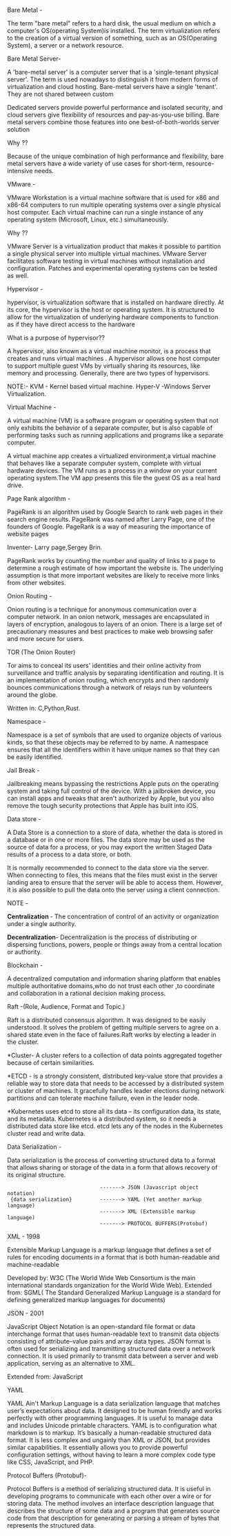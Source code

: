 

Bare Metal -

The term "bare metal" refers to a hard disk, the usual medium on which a computer's OS(operating System)is installed. The term virtualization refers to the creation of a virtual version of something, such as an OS(Operating System), a server or a network resource.

Bare Metal Server-

A 'bare-metal server' is a computer server that is a 'single-tenant physical server'. The term is used nowadays to distinguish it from modern forms of virtualization and cloud hosting. Bare-metal servers have a single 'tenant'. They are not shared between custom

Dedicated servers provide powerful performance and isolated security, and cloud servers give flexibility of resources and pay-as-you-use billing. Bare metal servers combine those features into one best-of-both-worlds server solution

Why ??

Because of the unique combination of high performance and flexibility, bare metal servers have a wide variety of use cases for short-term, resource-intensive needs.

VMware -

VMware Workstation is a virtual machine software that is used for x86 and x86-64 computers to run multiple operating systems over a single physical host computer. Each virtual machine can run a single instance of any operating system (Microsoft, Linux, etc.) simultaneously.

Why ??

VMware Server is a virtualization product that makes it possible to partition a single physical server into multiple virtual machines. VMware Server facilitates software testing in virtual machines without installation and configuration. Patches and experimental operating systems can be tested as well. 

Hypervisor -

hypervisor, is virtualization software that is installed on hardware directly. At its core, the hypervisor is the host or operating system. It is structured to allow for the virtualization of underlying hardware components to function as if they have direct access to the hardware

What is a purpose of hypervisor??

A hypervisor, also known as a virtual machine monitor, is a process that creates and runs virtual machines . A hypervisor allows one host computer to support multiple guest VMs by virtually sharing its resources, like memory and processing. Generally, there are two types of hypervisors.

NOTE:-
KVM - Kernel based virtual machine. 
Hyper-V -Windows Server Virtualization. 

Virtual Machine -

A virtual machine (VM) is a software program or operating system that not only exhibits the behavior of a separate computer, but is also capable of performing tasks such as running applications and programs like a separate computer.

A virtual machine app creates a virtualized environment,a virtual machine that behaves like a separate computer system, complete with virtual hardware devices. The VM runs as a process in a window on your current operating system.The VM app presents this file the guest OS as a real hard drive.

Page Rank algorithm -

PageRank is an algorithm used by Google Search to rank web pages in their search engine results. PageRank was named after Larry Page, one of the founders of Google. PageRank is a way of measuring the importance of website pages

Inventer- Larry page,Sergey Brin.

PageRank works by counting the number and quality of links to a page to determine a rough estimate of how important the website is. The underlying assumption is that more important websites are likely to receive more links from other websites.

Onion Routing -

Onion routing is a technique for anonymous communication over a computer network. In an onion network, messages are encapsulated in layers of encryption, analogous to layers of an onion. There is a large set of precautionary measures and best practices to make web browsing safer and more secure for users.

TOR (The Onion Router)

Tor aims to conceal its users' identities and their online activity from surveillance and traffic analysis by separating identification and routing. It is an implementation of onion routing, which encrypts and then randomly bounces communications through a network of relays run by volunteers around the globe.

Written in: C,Python,Rust.

Namespace -

Namespace is a set of symbols that are used to organize objects of various kinds, so that these objects may be referred to by name. A namespace ensures that all the identifiers within it have unique names so that they can be easily identified.

Jail Break -

Jailbreaking means bypassing the restrictions Apple puts on the operating system and taking full control of the device. With a jailbroken device, you can install apps and tweaks that aren't authorized by Apple, but you also remove the tough security protections that Apple has built into iOS.

Data store -

A Data Store is a connection to a store of data, whether the data is stored in a database or in one or more files. The data store may be used as the source of data for a process, or you may export the written Staged Data results of a process to a data store, or both.

It is normally recommended to connect to the data store via the server. When connecting to files, this means that the files must exist in the server landing area to ensure that the server will be able to access them. However, it is also possible to pull the data onto the server using a client connection.

NOTE -

<strong>Centralization </strong>- The concentration of control of an activity or organization under a single authority. 

<strong>Decentralization</strong>- Decentralization is the process of distributing or dispersing functions, powers, people or things away from a central location or authority.
 
Blockchain - 

A decentralized computation and information sharing platform that enables multiple authoritative domains,who do not trust each other ,to coordinate and collaboration in a rational decision making process.

Raft -(Role, Audience, Format and Topic.)

Raft is a distributed consensus algorithm. It was designed to be easily understood. It solves the problem of getting multiple servers to agree on a shared state even in the face of failures.Raft works by electing a leader in the cluster.

*Cluster- A cluster refers to a collection of data points aggregated together because of certain similarities.

*ETCD - is a strongly consistent, distributed key-value store that provides a reliable way to store data that needs to be accessed by a distributed system or cluster of machines. It gracefully handles leader elections during network partitions and can tolerate machine failure, even in the leader node.

*Kubernetes uses etcd to store all its data – its configuration data, its state, and its metadata. Kubernetes is a distributed system, so it needs a distributed data store like etcd. etcd lets any of the nodes in the Kubernetes cluster read and write data.
 
Data Serialization -

Data serialization is the process of converting structured data to a format that allows sharing or storage of the data in a form that allows recovery of its original structure.
             
             
                                  -------> JSON (Javascript object notation)
     {data serialization}         -------> YAML (Yet another markup language)
                                  -------> XML (Extensible markup language)
                                  -------> PROTOCOL BUFFERS(Protobuf)
   
 XML -  1998
   
Extensible Markup Language is a markup language that defines a set of rules for encoding documents in a format that is both human-readable and machine-readable

Developed by: W3C (The World Wide Web Consortium is the main international standards organization for the World Wide Web).
Extended from: SGML( The Standard Generalized Markup Language is a standard for defining generalized markup languages for documents)

JSON - 2001

JavaScript Object Notation is an open-standard file format or data interchange format that uses human-readable text to transmit data objects consisting of attribute–value pairs and array data types.
JSON format is often used for serializing and transmitting structured data over a network connection. It is used primarily to transmit data between a server and web application, serving as an alternative to XML. 

Extended from: JavaScript 

YAML

YAML Ain't Markup Language is a data serialization language that matches user’s expectations about data. It designed to be human friendly and works perfectly with other programming languages. It is useful to manage data and includes Unicode printable characters. 
YAML is to configuration what markdown is to markup. It’s basically a human-readable structured data format. It is less complex and ungainly than XML or JSON, but provides similar capabilities. It essentially allows you to provide powerful configuration settings, without having to learn a more complex code type like CSS, JavaScript, and PHP.

Protocol Buffers (Protobuf)-

Protocol Buffers is a method of serializing structured data. It is useful in developing programs to communicate with each other over a wire or for storing data. The method involves an interface description language that describes the structure of some data and a program that generates source code from that description for generating or parsing a stream of bytes that represents the structured data. 











